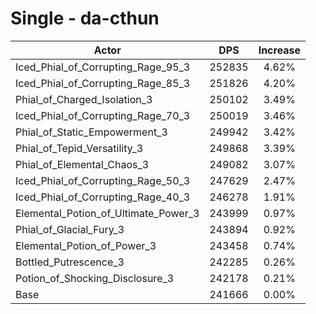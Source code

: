 # Single - da-cthun
| Actor | DPS | Increase |
|---|:---:|:---:|
|Iced_Phial_of_Corrupting_Rage_95_3|252835|4.62%|
|Iced_Phial_of_Corrupting_Rage_85_3|251826|4.20%|
|Phial_of_Charged_Isolation_3|250102|3.49%|
|Iced_Phial_of_Corrupting_Rage_70_3|250019|3.46%|
|Phial_of_Static_Empowerment_3|249942|3.42%|
|Phial_of_Tepid_Versatility_3|249868|3.39%|
|Phial_of_Elemental_Chaos_3|249082|3.07%|
|Iced_Phial_of_Corrupting_Rage_50_3|247629|2.47%|
|Iced_Phial_of_Corrupting_Rage_40_3|246278|1.91%|
|Elemental_Potion_of_Ultimate_Power_3|243999|0.97%|
|Phial_of_Glacial_Fury_3|243894|0.92%|
|Elemental_Potion_of_Power_3|243458|0.74%|
|Bottled_Putrescence_3|242285|0.26%|
|Potion_of_Shocking_Disclosure_3|242178|0.21%|
|Base|241666|0.00%|
